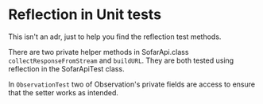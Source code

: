 # Reflection in Unit tests
This isn't an adr, just to help you find the reflection test methods.

There are two private helper methods in SofarApi.class
`collectResponseFromStream` and `buildURL`. They are both tested using reflection
in the SofarApiTest class.

In `ObservationTest` two of Observation's private fields are access to ensure that the setter
works as intended.